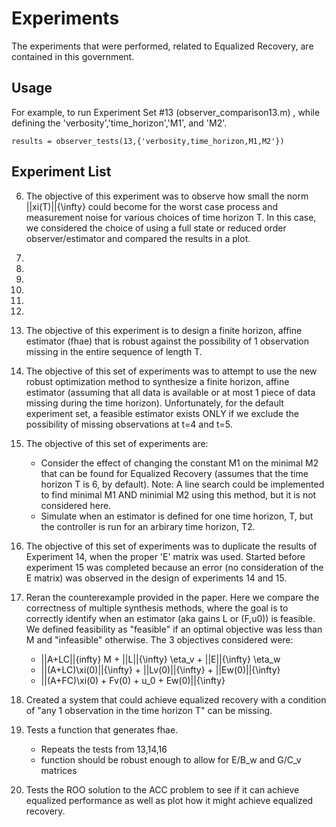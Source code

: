 # Experiments

The experiments that were performed, related to Equalized Recovery, are contained in this government.

## Usage

For example, to run Experiment Set #13 (observer_comparison13.m) , while defining the 'verbosity','time_horizon','M1', and 'M2'.

```
results = observer_tests(13,{'verbosity,time_horizon,M1,M2'})
```

## Experiment List

6. The objective of this experiment was to observe how small the norm ||xi(T)||{\infty} could become for the worst case process and measurement noise for various choices of time horizon T. In this case, we considered the choice of using a full state or reduced order observer/estimator and compared the results in a plot.

7.
8.
9.
10.
11.
12.

13. The objective of this experiment is to design a finite horizon, affine estimator (fhae) that is robust against the possibility of 1 observation missing in the entire sequence of length T.

14. The objective of this set of experiments was to attempt to use the new robust optimization method to synthesize a finite horizon, affine estimator (assuming that all data is available or at most 1 piece of data missing during the time horizon). Unfortunately, for the default experiment set, a feasible estimator exists ONLY if we exclude the possibility of missing observations at t=4 and t=5.

15. The objective of this set of experiments are:
	* Consider the effect of changing the constant M1 on the minimal M2 that can be found for Equalized Recovery (assumes that the time horizon T is 6, by default). Note: A line search could be implemented to find minimal M1 AND minimial M2 using this method, but it is not considered here.
	* Simulate when an estimator is defined for one time horizon, T, but the controller is run for an arbirary time horizon, T2.

16. The objective of this set of experiments was to duplicate the results of Experiment 14, when the proper 'E' matrix was used. Started before experiment 15 was completed because an error (no consideration of the E matrix) was observed in the design of experiments 14 and 15.

17. Reran the counterexample provided in the paper. Here we compare the correctness of multiple synthesis methods, where the goal is to correctly identify when an estimator (aka gains L or (F,u0)) is feasible. We defined feasibility as "feasible" if an optimal objective was less than M and "infeasible" otherwise. The 3 objectives considered were:
	* ||A+LC||{infty} M + ||L||{\infty} \eta_v + ||E||{\infty} \eta_w
	* ||(A+LC)\xi(0)||{\infty} + ||Lv(0)||{\infty} + ||Ew(0)||{\infty}
	* ||(A+FC)\xi(0) + Fv(0) + u_0 + Ew(0)||{\infty}

18. Created a system that could achieve equalized recovery with a condition of "any 1 observation in the time horizon T" can be missing.

19. Tests a function that generates fhae.
	* Repeats the tests from 13,14,16
	* function should be robust enough to allow for E/B_w and G/C_v matrices

20. Tests the ROO solution to the ACC problem to see if it can achieve equalized performance as well as plot how it might achieve equalized recovery. 
